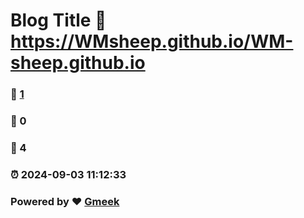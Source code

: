 # Blog Title :link: https://WMsheep.github.io/WM-sheep.github.io 
### :page_facing_up: [1](https://WMsheep.github.io/WM-sheep.github.io/tag.html) 
### :speech_balloon: 0 
### :hibiscus: 4 
### :alarm_clock: 2024-09-03 11:12:33 
### Powered by :heart: [Gmeek](https://github.com/Meekdai/Gmeek)
